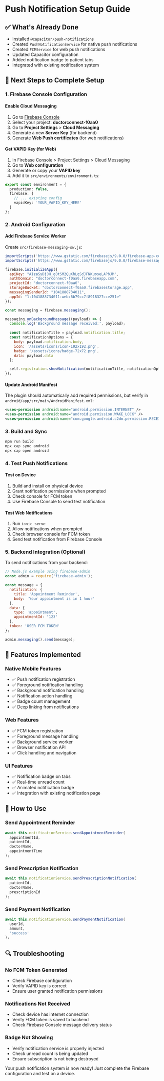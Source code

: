 # Push Notification Setup Guide

## ✅ What's Already Done
- Installed `@capacitor/push-notifications`
- Created `PushNotificationService` for native push notifications
- Created `FCMService` for web push notifications
- Updated Capacitor configuration
- Added notification badge to patient tabs
- Integrated with existing notification system

## 🔧 Next Steps to Complete Setup

### 1. Firebase Console Configuration

#### Enable Cloud Messaging
1. Go to [Firebase Console](https://console.firebase.google.com)
2. Select your project: **doctorconnect-f0aa0**
3. Go to **Project Settings** > **Cloud Messaging**
4. Generate a new **Server Key** (for backend)
5. Generate **Web Push certificates** (for web notifications)

#### Get VAPID Key (for Web)
1. In Firebase Console > Project Settings > Cloud Messaging
2. Go to **Web configuration**
3. Generate or copy your **VAPID key**
4. Add it to `src/environments/environment.ts`:

```typescript
export const environment = {
  production: false,
  firebase: {
    // ... existing config
    vapidKey: 'YOUR_VAPID_KEY_HERE'
  }
};
```

### 2. Android Configuration

#### Add Firebase Service Worker
Create `src/firebase-messaging-sw.js`:
```javascript
importScripts('https://www.gstatic.com/firebasejs/9.0.0/firebase-app-compat.js');
importScripts('https://www.gstatic.com/firebasejs/9.0.0/firebase-messaging-compat.js');

firebase.initializeApp({
  apiKey: "AIzaSyDj0H_g8tSM2QuXhLqSdJFNKuoseLAPbJM",
  authDomain: "doctorconnect-f0aa0.firebaseapp.com",
  projectId: "doctorconnect-f0aa0",
  storageBucket: "doctorconnect-f0aa0.firebasestorage.app",
  messagingSenderId: "1041888734011",
  appId: "1:1041888734011:web:6b79cc7f8918327cce251e"
});

const messaging = firebase.messaging();

messaging.onBackgroundMessage((payload) => {
  console.log('Background message received:', payload);
  
  const notificationTitle = payload.notification.title;
  const notificationOptions = {
    body: payload.notification.body,
    icon: '/assets/icons/icon-192x192.png',
    badge: '/assets/icons/badge-72x72.png',
    data: payload.data
  };

  self.registration.showNotification(notificationTitle, notificationOptions);
});
```

#### Update Android Manifest
The plugin should automatically add required permissions, but verify in `android/app/src/main/AndroidManifest.xml`:

```xml
<uses-permission android:name="android.permission.INTERNET" />
<uses-permission android:name="android.permission.WAKE_LOCK" />
<uses-permission android:name="com.google.android.c2dm.permission.RECEIVE" />
```

### 3. Build and Sync

```bash
npm run build
npx cap sync android
npx cap open android
```

### 4. Test Push Notifications

#### Test on Device
1. Build and install on physical device
2. Grant notification permissions when prompted
3. Check console for FCM token
4. Use Firebase Console to send test notification

#### Test Web Notifications
1. Run `ionic serve`
2. Allow notifications when prompted
3. Check browser console for FCM token
4. Send test notification from Firebase Console

### 5. Backend Integration (Optional)

To send notifications from your backend:

```javascript
// Node.js example using firebase-admin
const admin = require('firebase-admin');

const message = {
  notification: {
    title: 'Appointment Reminder',
    body: 'Your appointment is in 1 hour'
  },
  data: {
    type: 'appointment',
    appointmentId: '123'
  },
  token: 'USER_FCM_TOKEN'
};

admin.messaging().send(message);
```

## 🎯 Features Implemented

### Native Mobile Features
- ✅ Push notification registration
- ✅ Foreground notification handling
- ✅ Background notification handling
- ✅ Notification action handling
- ✅ Badge count management
- ✅ Deep linking from notifications

### Web Features
- ✅ FCM token registration
- ✅ Foreground message handling
- ✅ Background service worker
- ✅ Browser notification API
- ✅ Click handling and navigation

### UI Features
- ✅ Notification badge on tabs
- ✅ Real-time unread count
- ✅ Animated notification badge
- ✅ Integration with existing notification page

## 🚀 How to Use

### Send Appointment Reminder
```typescript
await this.notificationService.sendAppointmentReminder(
  appointmentId,
  patientId,
  doctorName,
  appointmentTime
);
```

### Send Prescription Notification
```typescript
await this.notificationService.sendPrescriptionNotification(
  patientId,
  doctorName,
  prescriptionId
);
```

### Send Payment Notification
```typescript
await this.notificationService.sendPaymentNotification(
  userId,
  amount,
  'success'
);
```

## 🔍 Troubleshooting

### No FCM Token Generated
- Check Firebase configuration
- Verify VAPID key is correct
- Ensure user granted notification permissions

### Notifications Not Received
- Check device has internet connection
- Verify FCM token is saved to backend
- Check Firebase Console message delivery status

### Badge Not Showing
- Verify notification service is properly injected
- Check unread count is being updated
- Ensure subscription is not being destroyed

Your push notification system is now ready! Just complete the Firebase configuration and test on a device.